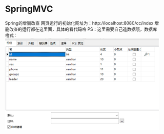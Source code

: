 # SpringMVC
Spring的增删改查
网页运行的初始化网址为：http://localhost:8080/cc/index
增删改查的运行都在这里面，具体的看代码咯
PS：这里需要自己造数据哦，数据库格式：
![数据库格式](https://github.com/fucheny/SpringMVC/blob/master/database.png)
